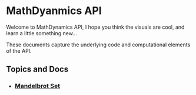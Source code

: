 # MathDyanmics API
Welcome to MathDynamics API, I hope you think the visuals are cool, and learn a little something new...

These documents capture the underlying code and computational elements of the API. 

## Topics and Docs
- ### [Mandelbrot Set](mandelbrot.md)

